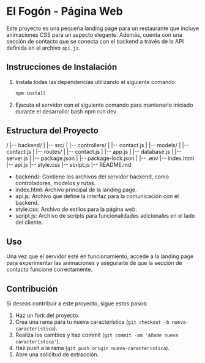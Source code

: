 # El Fogón - Página Web

Este proyecto es una pequeña landing page para un restaurante que incluye animaciones CSS para un aspecto elegante. Además, cuenta con una sección de contacto que se conecta con el backend a través de la API definida en el archivo `api.js`.

## Instrucciones de Instalación

1. Instala todas las dependencias utilizando el siguiente comando:
    ```bash
    npm install
    ```

2. Ejecuta el servidor con el siguiente comando para mantenerlo iniciado durante el desarrollo:
    bash
    npm run dev

## Estructura del Proyecto

/
|-- backend/
|   |-- src/
|       |-- controllers/
|           |-- contact.js
|       |-- models/
|           |-- contact.js
|       |-- routes/
|           |-- contact.js
|       |-- app.js
|       |-- database.js
|       |-- server.js
|   |-- package.json
|   |-- package-lock.json
|   |-- .env
|-- index.html
|-- api.js
|-- style.css
|-- script.js
|-- README.md

- backend/: Contiene los archivos del servidor backend, como controladores, modelos y rutas.
- index.html: Archivo principal de la landing page.
- api.js: Archivo que define la interfaz para la comunicación con el backend.
- style.css: Archivo de estilos para la página web.
- script.js: Archivo de scripts para funcionalidades adicionales en el lado del cliente.

## Uso

Una vez que el servidor esté en funcionamiento, accede a la landing page para experimentar las animaciones y asegurarte de que la sección de contacto funcione correctamente.

## Contribución

Si deseas contribuir a este proyecto, sigue estos pasos:

1. Haz un fork del proyecto.
2. Crea una rama para tu nueva característica (`git checkout -b nueva-caracteristica`).
3. Realiza los cambios y haz commit (`git commit -am 'Añade nueva característica'`).
4. Haz push a la rama (`git push origin nueva-caracteristica`).
5. Abre una solicitud de extracción.
